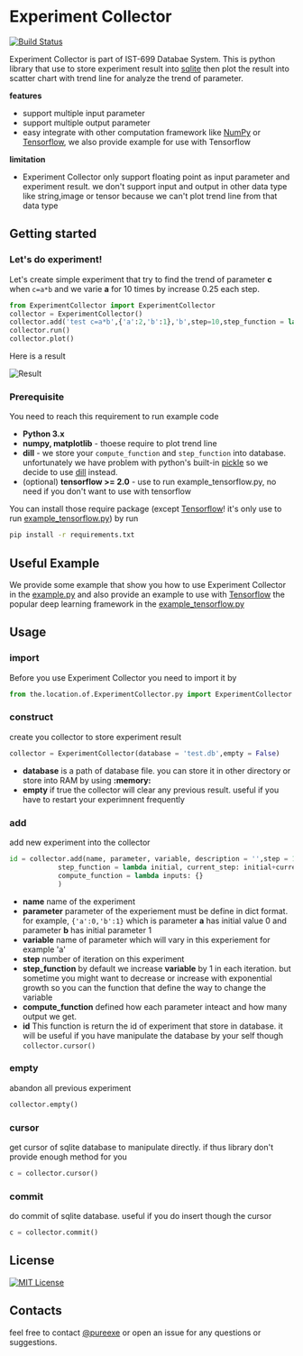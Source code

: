 # Experiment Collector
[![Build Status](https://travis-ci.org/pureexe/experiment-collector.svg?branch=master)](https://travis-ci.org/pureexe/experiment-collector)

Experiment Collector is part of IST-699 Databae System. This is python library that use to store experiment result into [sqlite](https://docs.python.org/3/library/sqlite3.html) then plot the result into scatter chart with trend line for analyze the trend of parameter.

**features**
- support multiple input parameter
- support multiple output parameter
- easy integrate with other computation framework like [NumPy](https://numpy.org/) or  [Tensorflow](https://tensorflow.org), we also provide example for use with Tensorflow

**limitation**
- Experiment Collector only support floating point as input parameter and experiment result. we don't support input and output in other data type like string,image or tensor because we can't plot trend line from that data type

## Getting started
### Let's do experiment!
Let's create simple experiment that try to find the trend of parameter **c** when  `c=a*b` and we varie **a** for 10 times by increase 0.25 each step.
```python
from ExperimentCollector import ExperimentCollector
collector = ExperimentCollector()
collector.add('test c=a*b',{'a':2,'b':1},'b',step=10,step_function = lambda i,c: i + 0.25 * c,compute_function = lambda v:{'c': v['a'] * v['b']})
collector.run()
collector.plot()
```

Here is a result 

![Result](https://i.imgur.com/F9Epjq0.png)

### Prerequisite
You need to reach this requirement to run example code
- **Python 3.x**
- **numpy, matplotlib** - thoese require to plot trend line
- **dill** - we store your `compute_function` and `step_function` into database. unfortunately we have problem with python's built-in [pickle](https://docs.python.org/3/library/pickle.html) so we decide to use [dill](https://github.com/uqfoundation/dill) instead.
-  (optional) **tensorflow >= 2.0** - use to run example_tensorflow.py, no need if you don't want to use with tensorflow

You can install those require package (except [Tensorflow](https://tensorflow.org)! it's only use to run  [example_tensorflow.py](https://github.com/pureexe/experiment-collector/blob/master/example_tensorflow.py)) by run 
```bash
pip install -r requirements.txt
```

## Useful Example

We provide some example that show you how to use Experiment Collector in the [example.py](https://github.com/pureexe/experiment-collector/blob/master/example.py) and also provide an example to use with [Tensorflow](https://tensorflow.org) the popular deep learning framework in the [example_tensorflow.py](https://github.com/pureexe/experiment-collector/blob/master/example_tensorflow.py)

## Usage
### import 
Before you use Experiment Collector you need to import it by
```python
from the.location.of.ExperimentCollector.py import ExperimentCollector
```

### construct
create you collector to store experiment result
```python
collector = ExperimentCollector(database = 'test.db',empty = False)
```
- **database** is a path of database file. you can store it in other directory or store into RAM by using **:memory:**
- **empty** if true the collector will clear any previous result. useful if you have to restart your experimnent frequently

### add
add new experiment into the collector
```python
id = collector.add(name, parameter, variable, description = '',step = 10,
            step_function = lambda initial, current_step: initial+current_step,
            compute_function = lambda inputs: {}
            )
```
- **name** name of the experiment
- **parameter** parameter of the experiement must be define in dict format. for example, `{'a':0,'b':1}` which is parameter **a** has initial value 0 and parameter **b** has initial parameter 1 
- **variable** name of parameter which will vary in this experiement for example 'a'
- **step** number of iteration on this experiment
- **step_function** by default we increase **variable** by 1 in each iteration. but sometime you might want to decrease or increase with exponential growth so you can the function that define the way to change the variable
- **compute_function** defined how each parameter inteact and how many output we get.
- **id** This function is return the id of experiment that store in database. it will be useful if you have manipulate the database by your self though `collector.cursor()`

### empty
abandon all previous experiment
```python
collector.empty()
```

### cursor
get cursor of sqlite database to manipulate directly. if thus library don't provide enough method for you
```python
c = collector.cursor()
```
### commit
do commit of sqlite database. useful if you do insert though the cursor
```python
c = collector.commit()
```


## License
[![MIT License](https://img.shields.io/github/license/pureexe/experiment-collector)](https://github.com/pureexe/experiment-collector/blob/master/LICENSE)

## Contacts
feel free to contact [@pureexe](https://github.com/pureexe) or open an issue for any questions or suggestions.
